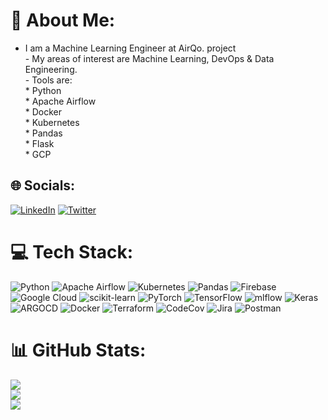 # 💫 About Me:
- I am a Machine Learning Engineer at AirQo. project<br>- My areas of interest are Machine Learning, DevOps & Data Engineering. <br>- Tools are: <br> * Python<br>* Apache Airflow<br>* Docker<br>* Kubernetes<br>* Pandas<br>* Flask<br>* GCP


## 🌐 Socials:
[![LinkedIn](https://img.shields.io/badge/LinkedIn-%230077B5.svg?logo=linkedin&logoColor=white)](www.linkedin.com/in/noble-mutabazi-062994236) [![Twitter](https://img.shields.io/badge/Twitter-%231DA1F2.svg?logo=Twitter&logoColor=white)](https://twitter.com/noble_mutabazi) 

# 💻 Tech Stack:
![Python](https://img.shields.io/badge/python-3670A0?style=plastic&logo=python&logoColor=ffdd54) ![Apache Airflow](https://img.shields.io/badge/Apache%20Airflow-017CEE?style=plastic&logo=Apache%20Airflow&logoColor=white) ![Kubernetes](https://img.shields.io/badge/kubernetes-%23326ce5.svg?style=plastic&logo=kubernetes&logoColor=white) ![Pandas](https://img.shields.io/badge/pandas-%23150458.svg?style=plastic&logo=pandas&logoColor=white) ![Firebase](https://img.shields.io/badge/firebase-%23039BE5.svg?style=plastic&logo=firebase) ![Google Cloud](https://img.shields.io/badge/GoogleCloud-%234285F4.svg?style=plastic&logo=google-cloud&logoColor=white) ![scikit-learn](https://img.shields.io/badge/scikit--learn-%23F7931E.svg?style=plastic&logo=scikit-learn&logoColor=white) ![PyTorch](https://img.shields.io/badge/PyTorch-%23EE4C2C.svg?style=plastic&logo=PyTorch&logoColor=white) ![TensorFlow](https://img.shields.io/badge/TensorFlow-%23FF6F00.svg?style=plastic&logo=TensorFlow&logoColor=white) ![mlflow](https://img.shields.io/badge/mlflow-%23d9ead3.svg?style=plastic&logo=numpy&logoColor=blue) ![Keras](https://img.shields.io/badge/Keras-%23D00000.svg?style=plastic&logo=Keras&logoColor=white) ![ARGOCD](https://img.shields.io/badge/argo-EF7B4D.svg?style=plastic&logo=argo&logoColor=white&color=%23EF7B4D) ![Docker](https://img.shields.io/badge/docker-%230db7ed.svg?style=plastic&logo=docker&logoColor=white) ![Terraform](https://img.shields.io/badge/terraform-%235835CC.svg?style=plastic&logo=terraform&logoColor=white) ![CodeCov](https://img.shields.io/badge/codecov-%23ff0077.svg?style=plastic&logo=codecov&logoColor=white) ![Jira](https://img.shields.io/badge/jira-%230A0FFF.svg?style=plastic&logo=jira&logoColor=white) ![Postman](https://img.shields.io/badge/Postman-FF6C37?style=plastic&logo=postman&logoColor=white)
# 📊 GitHub Stats:
![](https://github-readme-stats.vercel.app/api?username=Mnoble-19&theme=dark&hide_border=false&include_all_commits=false&count_private=true)<br/>
![](https://github-readme-streak-stats.herokuapp.com/?user=Mnoble-19&theme=dark&hide_border=false)<br/>
![](https://github-readme-stats.vercel.app/api/top-langs/?username=Mnoble-19&theme=dark&hide_border=false&include_all_commits=false&count_private=true&layout=compact)

<!-- Proudly created with GPRM ( https://gprm.itsvg.in ) -->
